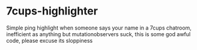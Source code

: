# 7cups-highlighter

Simple ping highlight when someone says your name in a 7cups chatroom, inefficient as anything but mutationobservers suck, this is some god awful code, please excuse its sloppiness
